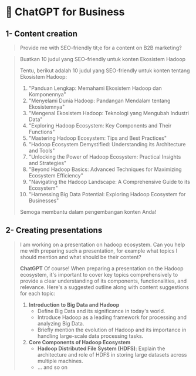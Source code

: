 # :robot: ChatGPT for Business

## 1- Content creation
> Provide me with SEO-friendly tit;e for a content on B2B marketing?

> Buatkan 10 judul yang SEO-friendly untuk konten Ekosistem Hadoop
>
> Tentu, berikut adalah 10 judul yang SEO-friendly untuk konten tentang Ekosistem Hadoop:
> 1. "Panduan Lengkap: Memahami Ekosistem Hadoop dan Komponennya"
> 2. "Menyelami Dunia Hadoop: Pandangan Mendalam tentang Ekosistemnya"
> 3. "Mengenal Ekosistem Hadoop: Teknologi yang Mengubah Industri Data"
> 4. "Exploring Hadoop Ecosystem: Key Components and Their Functions"
> 5. "Mastering Hadoop Ecosystem: Tips and Best Practices"
> 6. "Hadoop Ecosystem Demystified: Understanding its Architecture and Tools"
> 7. "Unlocking the Power of Hadoop Ecosystem: Practical Insights and Strategies"
> 8. "Beyond Hadoop Basics: Advanced Techniques for Maximizing Ecosystem Efficiency"
> 9. "Navigating the Hadoop Landscape: A Comprehensive Guide to its Ecosystem"
> 10. "Harnessing Big Data Potential: Exploring Hadoop Ecosystem for Businesses"
> 
> Semoga membantu dalam pengembangan konten Anda!

## 2- Creating presentations
> I am working on a presentation on hadoop ecosystem. Can you help me with preparing such a presentation, for example what topics I should mention and what should be their content?
>
> **ChatGPT**
> Of course! When preparing a presentation on the Hadoop ecosystem, it's important to cover key topics comprehensively to provide a clear understanding of its components, functionalities, and relevance. Here's a suggested outline along with content suggestions for each topic:
> 
> 1. **Introduction to Big Data and Hadoop**
>    * Define Big Data and its significance in today's world.
>    * Introduce Hadoop as a leading framework for processing and analyzing Big Data.
>    * Briefly mention the evolution of Hadoop and its importance in handling large-scale data processing tasks.
> 2. **Core Components of Hadoop Ecosystem**
>    * **Hadoop Distributed File System (HDFS)**: Explain the architecture and role of HDFS in storing large datasets across multiple machines.
>    * ... and so on
